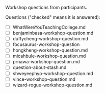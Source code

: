 Workshop questions from participants.

Questions ("checked" means it is answered):

- [ ] WhatWereYouTeachingCollege.md
- [ ] benjaminbasa-workshop-question.md
- [ ] duffycheng-workshop-question.md
- [ ] focusaurus-workshop-question
- [ ] hongkheng-workshop-question.md
- [ ] micahbule-workshop-question.md
- [ ] prnawa-workshop-question.md
- [ ] question-about-stash.md
- [ ] shweyeephyo-workshop-question.md
- [ ] vince-workshop-question.md
- [ ] wizard-rogue-workshop-question.md
